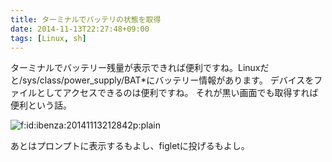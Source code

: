 ```yaml
---
title: ターミナルでバッテリの状態を取得
date: 2014-11-13T22:27:48+09:00
tags: [Linux, sh]
---
```


ターミナルでバッテリー残量が表示できれば便利ですね。Linuxだと/sys/class/power\_supply/BAT\*にバッテリー情報があります。
デバイスをファイルとしてアクセスできるのは便利ですね。
それが黒い画面でも取得すれば便利という話。

<script src="https://gist.github.com/ueokande/69f1c5494d7fb3779fb7.js"> </script>

<span itemscope itemtype="http://schema.org/Photograph"><img src="/2014/11/13/222748/20141113212842.png" alt="f:id:ibenza:20141113212842p:plain" title="f:id:ibenza:20141113212842p:plain" class="hatena-fotolife" itemprop="image"></span>

あとはプロンプトに表示するもよし、figletに投げるもよし。

